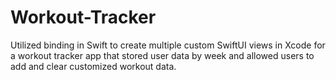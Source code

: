# Workout-Tracker
Utilized binding in Swift to create multiple custom SwiftUI views in Xcode for a workout tracker app that stored user data by week and allowed users to add and clear customized workout data.
